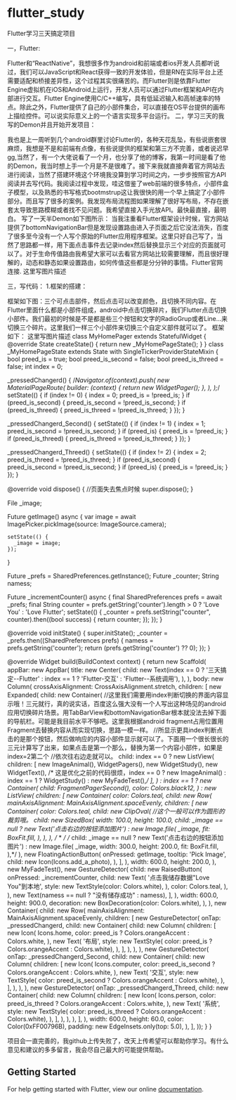# flutter_study

Flutter学习三天搞定项目

一，Flutter:

Flutter和“ReactNative”，我想很多作为android和前端或者ios开发人员都听说过，我们可以JavaScript和React获得一致的开发体验，但是RN在实际平台上还需要适配和桥接差异性，这个过程其实很痛苦的。而Flutter则是依靠Flutter Engine虚拟机在iOS和Android上运行，开发人员可以通过Flutter框架和API在内部进行交互。Flutter Engine使用C/C++编写，具有低延迟输入和高帧速率的特点。除此之外，Flutter提供了自己的小部件集合，可以直接在OS平台提供的画布上描绘控件。可以说实际意义上的一个语言实现多平台运行。
二，学习三天的我写的Demon并且开始开发项目：

我也是上一周听到几个android群里讨论Flutter的，各种天花乱坠，有些说嵌套很麻烦，我想是不是和前端有点像，有些说提供的框架和第三方不完善，或者说迟早gg,当然了，有一个大佬说看了一个月，也分享了他的博客，我第一时间是看了他的Demon，我当时想上手一个月是不是很难了。接下来我就直接奔着官方网站去进行阅读，当然了搭建环境这个环境我没算到学习时间之内，一步步按照官方API阅读并去写代码。我阅读过程中发现，哇这借鉴了web前端的很多特点，小部件盒子模型，以及熟悉的书写格式bootmstrup这让我很快的用一个早上搞定了小部件部分。而且写了很多的案例。我发现布局流程图如果理解了很好写布局，不存在嵌套太导致思路模糊或者找不见问题。我希望直接入手光放API。最快最直接，最明白。 
写了一天半Demon如下图所示： 
当我注重看Flutter框架设计时候，官方网站提供了bottomNavigationBar但是发现设置路由进入子页面之后它没法消失，百度了很多至今没有一个人写个原始的Flutter应用程序框架。这里只好自己写了，当然了思路都一样，用下面点击事件去记录index然后替换显示三个对应的页面就可以了。对于生命传值路由我希望大家可以去看官方网站比较需要理解，而且很好理解的，动态和静态如果设置路由，如何传值这些都是分分钟的事情。Flutter官网连接.
这里写图片描述

三，写代码： 
1.框架的搭建：

框架如下图：三个可点击部件，然后点击可以改变颜色，且切换不同内容。在Flutter里面什么都是小部件组成，android中点击切换碎片，我们Flutter点击切换小部件。我们最初的时候是不是都是些三个按钮和文字的RadioGrup或者Line…来切换三个碎片。这里我们一样三个小部件来切换三个自定义部件就可以了。 
框架如下： 
这里写图片描述
class MyHomePager extends StatefulWidget {
  @override
  State<StatefulWidget> createState() {
    return new _MyHomePageState();
  }
}
class _MyHomePageState extends State<MyHomePager>
    with SingleTickerProviderStateMixin {
  bool preed_is = true;
  bool preed_is_second = false;
  bool preed_is_threed = false;
  int index = 0;

  _pressedChangerd() {
    /*Navigator.of(context).push(
      new MaterialPageRoute(
        builder: (context) {
          return new WidgetPager();
        },
      ),
    );*/
    setState(() {
      if (index != 0) {
        index = 0;
        preed_is = !preed_is;
      }
      if (preed_is_second) {
        preed_is_second = !preed_is_second;
      }
      if (preed_is_threed) {
        preed_is_threed = !preed_is_threed;
      }
    });
  }

  _pressedChangerd_Second() {
    setState(() {
      if (index != 1) {
        index = 1;
        preed_is_second = !preed_is_second;
      }
      if (preed_is) {
        preed_is = !preed_is;
      }
      if (preed_is_threed) {
        preed_is_threed = !preed_is_threed;
      }
    });
  }

  _pressedChangerd_Threed() {
    setState(() {
      if (index != 2) {
        index = 2;
        preed_is_threed = !preed_is_threed;
      }
      if (preed_is_second) {
        preed_is_second = !preed_is_second;
      }
      if (preed_is) {
        preed_is = !preed_is;
      }
    });
  }

  @override
  void dispose() {
    //页面失去焦点时候
    super.dispose();
  }

  File _image;

  Future getImage() async {
    var image = await ImagePicker.pickImage(source: ImageSource.camera);

    setState(() {
      _image = image;
    });
  }

  Future<SharedPreferences> _prefs = SharedPreferences.getInstance();
  Future<String> _counter;
  String namess;

  Future<Null> _incrementCounter() async {
    final SharedPreferences prefs = await _prefs;
    final String counter =
        prefs.getString('counter').length > 0 ? 'Love You' : 'Love Flutter';
    setState(() {
      _counter = prefs.setString("counter", counter).then((bool success) {
        return counter;
      });
    });
  }

  @override
  void initState() {
    super.initState();
    _counter = _prefs.then((SharedPreferences prefs) {
      namess = prefs.getString('counter');
      return (prefs.getString('counter') ?? 0);
    });
  }

  @override
  Widget build(BuildContext context) {
    return new Scaffold(
        appBar: new AppBar(
          title: new Center(
            child: new Text(index == 0
                ? '三天搞定--Flutter'
                : index == 1 ? 'Flutter-交互' : 'Flutter--系统调用'),
          ),
        ),
        body: new Column(
          crossAxisAlignment: CrossAxisAlignment.stretch,
          children: <Widget>[
            new Expanded(
              child: new Container(
                //这里我们需要用index判断切换的界面内容显示哦！三元就行，真的说实话，百度这么强大没有一个人写出这种场见的android应用切换碎片场景。用TabBarView和bottomNavigationBar根本就没法去掉下面的导航栏。可能是我目前水平不够吧。这里我根据android fragment占用位置用Fragment去替换内容从而实现切换，思路一模一样。
                //所显示更具index判断点击的是那个按钮，然后做响应的内容小部件显示就可以了。下面用一个很长很长的三元计算写了出来，如果点击是第一个那么，替换为第一个内容小部件，如果是index=2第二个
                //依次往右边走就可以。
                child: index == 0
                    ? new ListView(
                        children: <Widget>[
                          new ImageAnimal(),
                          WidgetPagers(),
                          new WidgetStudy(),
                          new WidgetText(),
                          /* 这是优化之前的代码很烦，index == 0
                        ? new ImageAnimal()
                        : index == 1 ? WidgetStudy() : new MyFadeTest(),*/
                        ],
                      )
                    : index == 1
                        ? new Container(
                            child: FragmentPagerSecond(),
                            color: Colors.black12,
                          )
                        : new ListView(
                            children: <Widget>[
                              new Container(
                                color: Colors.teal,
                                child: new Row(
                                  mainAxisAlignment:
                                      MainAxisAlignment.spaceEvenly,
                                  children: <Widget>[
                                    new Container(
                                      color: Colors.teal,
                                      child: new ClipOval(
                                        //这个一般可以作为圆形的裁剪哦。
                                        child: new SizedBox(
                                          width: 100.0,
                                          height: 100.0,
                                          child: _image == null
                                              ? new Text('点击右边的按钮添加图片')
                                              : new Image.file(
                                                  _image,
                                                  fit: BoxFit.fill,
                                                ),
                                        ),
                                      ),
                                      /*
                                      *
                                      */ /*
                                      child: _image == null
                                          ? new Text('点击右边的按钮添加图片')
                                          : new Image.file(
                                              _image,
                                              width: 300.0,
                                              height: 200.0,
                                              fit: BoxFit.fill,
                                            ),*/
                                    ),
                                    new FloatingActionButton(
                                      onPressed: getImage,
                                      tooltip: 'Pick Image',
                                      child: new Icon(Icons.add_a_photo),
                                    ),
                                  ],
                                ),
                                width: 600.0,
                                height: 200.0,
                              ),
                              new MyFadeTest(),
                              new GestureDetector(
                                child: new RaisedButton(
                                  onPressed: _incrementCounter,
                                  child: new Text(
                                    '点击我储存数据"Love You"到本地',
                                    style: new TextStyle(color: Colors.white),
                                  ),
                                  color: Colors.teal,
                                ),
                              ),
                              new Text(namess == null ? "没有储存成功" : namess),
                            ],
                          ),
                width: 600.0,
                height: 900.0,
                decoration: new BoxDecoration(color: Colors.white),
              ),
            ),
            new Container(
              child: new Row(
                mainAxisAlignment: MainAxisAlignment.spaceEvenly,
                children: <Widget>[
                  new GestureDetector(
                    onTap: _pressedChangerd,
                    child: new Container(
                      child: new Column(
                        children: <Widget>[
                          new Icon(
                            Icons.home,
                            color:
                                preed_is ? Colors.orangeAccent : Colors.white,
                          ),
                          new Text(
                            '布局',
                            style: new TextStyle(
                                color: preed_is
                                    ? Colors.orangeAccent
                                    : Colors.white),
                          ),
                        ],
                      ),
                    ),
                  ),
                  new GestureDetector(
                    onTap: _pressedChangerd_Second,
                    child: new Container(
                      child: new Column(
                        children: <Widget>[
                          new Icon(
                            Icons.computer,
                            color: preed_is_second
                                ? Colors.orangeAccent
                                : Colors.white,
                          ),
                          new Text(
                            '交互',
                            style: new TextStyle(
                                color: preed_is_second
                                    ? Colors.orangeAccent
                                    : Colors.white),
                          ),
                        ],
                      ),
                    ),
                  ),
                  new GestureDetector(
                    onTap: _pressedChangerd_Threed,
                    child: new Container(
                      child: new Column(
                        children: <Widget>[
                          new Icon(
                            Icons.person,
                            color: preed_is_threed
                                ? Colors.orangeAccent
                                : Colors.white,
                          ),
                          new Text(
                            '系统',
                            style: new TextStyle(
                                color: preed_is_threed
                                    ? Colors.orangeAccent
                                    : Colors.white),
                          ),
                        ],
                      ),
                    ),
                  ),
                ],
              ),
              width: 600.0,
              height: 60.0,
              color: Color(0xFF00796B),
              padding: new EdgeInsets.only(top: 5.0),
            ),
          ],
        ));
  }
}


项目会一直完善的，我github上传失败了，改天上传希望可以帮助你学习。有什么意见和建议的多多留言，我会尽自己最大的可能提供帮助。

## Getting Started

For help getting started with Flutter, view our online
[documentation](https://flutter.io/).
